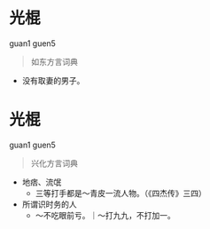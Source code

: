 # 光棍
guan1 guen5
> 如东方言词典
- 没有取妻的男子。

# 光棍
guan1 guen5
> 兴化方言词典
- 地痞、流氓
  - 三等打手都是～青皮一流人物。（《四杰传》三四）
- 所谓识时务的人
  - ～不吃眼前亏。｜～打九九，不打加一。
